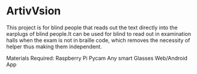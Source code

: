 # ArtivVsion
This project is for blind people that reads out the text directly into the earplugs of blind people.It can be used for blind to read out in examination halls when the exam is not in braille code, which removes the necessity of helper thus making them independent.

Materials Required:
Raspberry Pi
Pycam
Any smart Glasses
Web/Android App
